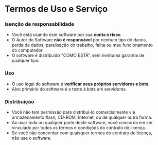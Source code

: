 # Termos de Uso e Serviço

### Isenção de responsabilidade
 - Você está usando este software por sua **conta e risco**.
 - O Autor do Software **não é responsável** por nenhum tipo de danos, perda de dados, paralisação do trabalho, falha ou mau funcionamento do computador.
 - O software é distribuído "COMO ESTÁ", sem nenhuma garantia de qualquer tipo.

### Uso
 - O uso legal do software é **verificar seus próprios servidores e bots**.
 - Alvo primário do software é o teste à bots em servidores.

### Distribuição
 - Você não tem permissão para distribuí-lo comercialmente via armazenamento flash, CD-ROM, Internet, ou de qualquer outra forma.
 - Ao usar toda ou qualquer parte deste software, você concorda em ser vinculado por todos os termos e condições do contrato de licença.
 - Se você não concordar com quaisquer termos do contrato de licença, não use o software.

